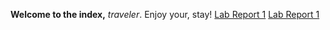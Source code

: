**Welcome to the index,** *traveler*. Enjoy your, stay!
[Lab Report 1](https://Chasesgithub.github.io/cse15l-lab-reports/lab-report-1-week-0.html)
[Lab Report 1](lab-report-1-week-0.html)
